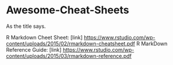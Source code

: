 # Awesome-Cheat-Sheets
As the title says. 

R Markdown Cheet Sheet: [link] https://www.rstudio.com/wp-content/uploads/2015/02/rmarkdown-cheatsheet.pdf
R MarkDown Reference Guide: [link] https://www.rstudio.com/wp-content/uploads/2015/03/rmarkdown-reference.pdf
